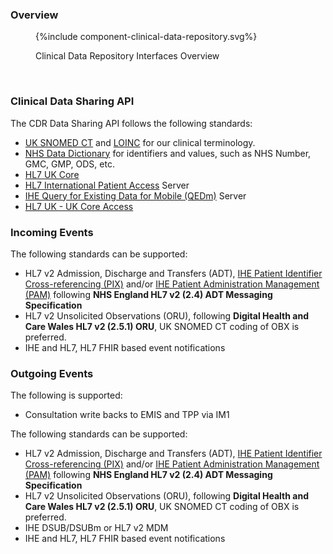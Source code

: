 ### Overview

<figure>
{%include component-clinical-data-repository.svg%}
<p id="fX.X.X.X-X" class="figureTitle">Clinical Data Repository Interfaces Overview</p>
</figure>
<br clear="all">

### Clinical Data Sharing API

The CDR Data Sharing API follows the following standards:

- [UK SNOMED CT](https://digital.nhs.uk/services/terminology-and-classifications/snomed-ct) and [LOINC](https://loinc.org/) for our clinical terminology.
- [NHS Data Dictionary](https://www.datadictionary.nhs.uk/) for identifiers and values, such as NHS Number, GMC, GMP, ODS, etc.
- [HL7 UK Core](https://simplifier.net/HL7FHIRUKCoreR4/)
- [HL7 International Patient Access](https://build.fhir.org/ig/HL7/fhir-ipa/) Server
- [IHE Query for Existing Data for Mobile (QEDm)](https://build.fhir.org/ig/IHE/QEDm/branches/master/index.html) Server
- [HL7 UK - UK Core Access](https://build.fhir.org/ig/HL7-UK/UK-Core-Access/index.html)

### Incoming Events

The following standards can be supported: 

- HL7 v2 Admission, Discharge and Transfers (ADT), [IHE Patient Identifier Cross-referencing (PIX)](https://profiles.ihe.net/ITI/TF/Volume1/ch-5.html) and/or [IHE Patient Administration Management (PAM)](https://profiles.ihe.net/ITI/TF/Volume1/ch-14.html) following **NHS England HL7 v2 (2.4) ADT Messaging Specification**
- HL7 v2 Unsolicited Observations (ORU), following **Digital Health and Care Wales HL7 v2 (2.5.1) ORU**, UK SNOMED CT coding of OBX is preferred.
- IHE and HL7, HL7 FHIR based event notifications

### Outgoing Events

The following is supported:

- Consultation write backs to EMIS and TPP via IM1

The following standards can be supported:

- HL7 v2 Admission, Discharge and Transfers (ADT), [IHE Patient Identifier Cross-referencing (PIX)](https://profiles.ihe.net/ITI/TF/Volume1/ch-5.html) and/or [IHE Patient Administration Management (PAM)](https://profiles.ihe.net/ITI/TF/Volume1/ch-14.html) following **NHS England HL7 v2 (2.4) ADT Messaging Specification**
- HL7 v2 Unsolicited Observations (ORU), following **Digital Health and Care Wales HL7 v2 (2.5.1) ORU**, UK SNOMED CT coding of OBX is preferred.
- IHE DSUB/DSUBm or HL7 v2 MDM
- IHE and HL7, HL7 FHIR based event notifications
